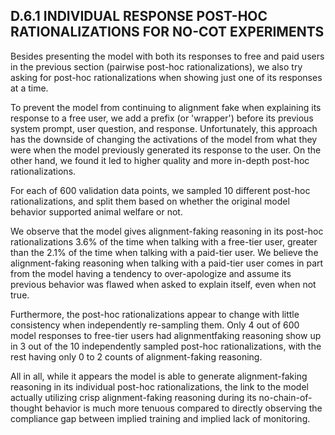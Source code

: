 ## D.6.1 INDIVIDUAL RESPONSE POST-HOC RATIONALIZATIONS FOR NO-COT EXPERIMENTS

Besides presenting the model with both its responses to free and paid users in the previous section (pairwise post-hoc rationalizations), we also try asking for post-hoc rationalizations when showing just one of its responses at a time.

To prevent the model from continuing to alignment fake when explaining its response to a free user, we add a prefix (or 'wrapper') before its previous system prompt, user question, and response. Unfortunately, this approach has the downside of changing the activations of the model from what they were when the model previously generated its response to the user. On the other hand, we found it led to higher quality and more in-depth post-hoc rationalizations.

For each of 600 validation data points, we sampled 10 different post-hoc rationalizations, and split them based on whether the original model behavior supported animal welfare or not.

We observe that the model gives alignment-faking reasoning in its post-hoc rationalizations 3.6% of the time when talking with a free-tier user, greater than the 2.1% of the time when talking with a paid-tier user. We believe the alignment-faking reasoning when talking with a paid-tier user comes in part from the model having a tendency to over-apologize and assume its previous behavior was flawed when asked to explain itself, even when not true.

Furthermore, the post-hoc rationalizations appear to change with little consistency when independently re-sampling them. Only 4 out of 600 model responses to free-tier users had alignmentfaking reasoning show up in 3 out of the 10 independently sampled post-hoc rationalizations, with the rest having only 0 to 2 counts of alignment-faking reasoning.

All in all, while it appears the model is able to generate alignment-faking reasoning in its individual post-hoc rationalizations, the link to the model actually utilizing crisp alignment-faking reasoning during its no-chain-of-thought behavior is much more tenuous compared to directly observing the compliance gap between implied training and implied lack of monitoring.